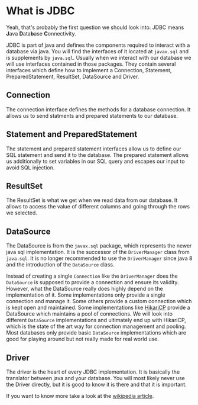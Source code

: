 # What is JDBC

Yeah, that's probably the first question we should look into. JDBC means **J**ava **D**ata**b**ase **C**onnectivity.

JDBC is part of java and defines the components required to interact with a database via java. You will find the
interfaces of it located at `javax.sql` and is supplements by `java.sql`. Usually when we interact with our database we
will use interfaces contained in those packages. They contain several interfaces which define
how to implement a Connection, Statement, PreparedStatement, ResultSet, DataSource and Driver.

## Connection

The connection interface defines the methods for a database connection. It allows us to send statments and prepared
statements to our database.

## Statement and PreparedStatement

The statement and prepared statement interfaces allow us to define our SQL statement and send it to the database. The
prepared statement allows us additionally to set variables in our SQL query and escapes our input to avoid SQL
injection.

## ResultSet

The ResultSet is what we get when we read data from our database. It allows to access the value of different columns and
going through the rows we selected.

## DataSource

The DataSource is from the `javax.sql` package, which represents the newer java sql implementation. It is the successor
of the `DriverManager` class from `java.sql`. It is no longer recommended to use the `DriverManager` since java 8 and
the introduction of the `DataSource` class.

Instead of creating a single `Connection` like the `DriverManager` does the `DataSource` is supposed to provide a
connection and ensure its validity. However, what the DataSource really does highly depend on the implementation of it.
Some implementations only provide a single connection and manage it. Some others provide a custom connection which is
kept open and maintained. Some implementations like [HikariCP](https://github.com/brettwooldridge/HikariCP) provide a
DataSource which maintains a pool of connections. We will look into different `DataSource` implementations and
ultimately end up with HikariCP, which is the state of the art way for connection management and pooling. Most databases
only provide basic `DataSource` implementations which are good for playing around but not really made for real world
use.

## Driver

The driver is the heart of every JDBC implementation. It is basically the translator between java and your database. You
will most likely never use the Driver directly, but it is good to know it is there and that it is important.

If you want to know more take a look at
the [wikipedia article](https://en.wikipedia.org/wiki/Java_Database_Connectivity).




